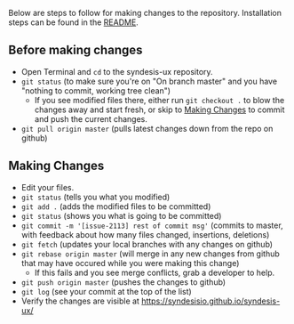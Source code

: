 Below are steps to follow for making changes to the repository. Installation steps can be found in the [README](README.md).

## Before making changes

* Open Terminal and `cd` to the syndesis-ux repository.
* `git status` (to make sure you're on "On branch master" and you have "nothing to commit, working tree clean")
  * If you see modified files there, either run `git checkout .` to blow the changes away and start fresh, or skip to [Making Changes](#Making-Changes) to commit and push the current changes.
* `git pull origin master` (pulls latest changes down from the repo on github)


## Making Changes

* Edit your files.
* `git status` (tells you what you modified)
* `git add .` (adds the modified files to be committed)
* `git status` (shows you what is going to be committed)
* `git commit -m '[issue-2113] rest of commit msg'` (commits to master, with feedback about how many files changed, insertions, deletions)
* `git fetch` (updates your local branches with any changes on github)
* `git rebase origin master` (will merge in any new changes from github that may have occured while you were making this change)
  * If this fails and you see merge conflicts, grab a developer to help.
* `git push origin master` (pushes the changes to github)
* `git log` (see your commit at the top of the list)
* Verify the changes are visible at https://syndesisio.github.io/syndesis-ux/
